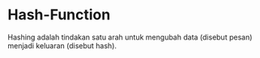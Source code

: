 # Hash-Function
Hashing adalah tindakan satu arah untuk mengubah data (disebut pesan) menjadi keluaran (disebut hash).
